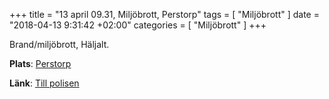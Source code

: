 +++
title = "13 april 09.31, Miljöbrott, Perstorp"
tags = [
  "Miljöbrott"
]
date = "2018-04-13 9:31:42 +02:00"
categories = [
    "Miljöbrott"
]
+++

Brand/miljöbrott, Häljalt.

**Plats**: [Perstorp](http://www.google.com/maps/place/56.137972,13.394986)

**Länk**: [Till polisen](https://polisen.se/aktuellt/handelser/2018/april/13/13-april-09.31-miljobrott-perstorp/)